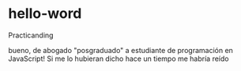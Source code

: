 # hello-word
Practicanding

bueno, de abogado "posgraduado" a estudiante de programación en JavaScript!
Si me lo hubieran dicho hace un tiempo me habría reído
